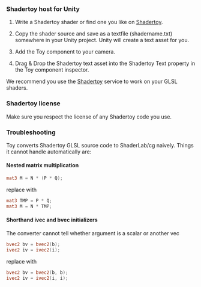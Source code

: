 ### Shadertoy host for Unity

1. Write a Shadertoy shader or find one you like on [Shadertoy](https://www.shadertoy.com/).

2. Copy the shader source and save as a textfile (shadername.txt) somewhere in your Unity project. Unity will create a text asset for you.

3. Add the Toy component to your camera.

4. Drag & Drop the Shadertoy text asset into the Shadertoy Text property in the Toy component inspector.

We recommend you use the [Shadertoy](https://www.shadertoy.com/) service to work on your GLSL shaders.

### Shadertoy license

Make sure you respect the license of any Shadertoy code you use.

### Troubleshooting

Toy converts Shadertoy GLSL source code to ShaderLab/cg naively. Things it cannot handle automatically are:

#### Nested matrix multiplication
```glsl
mat3 M = N * (P * Q);
```
replace with 
```glsl
mat3 TMP = P * Q;
mat3 M = N * TMP;
```

#### Shorthand ivec and bvec initializers
The converter cannot tell whether argument is a scalar or another vec
```glsl
bvec2 bv = bvec2(b);
ivec2 iv = ivec2(i);
```
replace with 
```glsl
bvec2 bv = bvec2(b, b);
ivec2 iv = ivec2(i, i);
```
